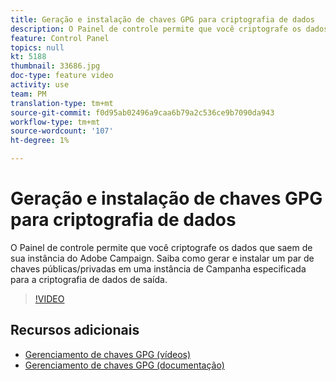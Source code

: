 ```yaml
---
title: Geração e instalação de chaves GPG para criptografia de dados
description: O Painel de controle permite que você criptografe os dados que saem de sua instância do Adobe Campaign. Saiba como gerar e instalar um par de chaves públicas/privadas em uma instância de Campanha especificada para a criptografia de dados de saída.
feature: Control Panel
topics: null
kt: 5188
thumbnail: 33686.jpg
doc-type: feature video
activity: use
team: PM
translation-type: tm+mt
source-git-commit: f0d95ab02496a9caa6b79a2c536ce9b7090da943
workflow-type: tm+mt
source-wordcount: '107'
ht-degree: 1%

---
```



# Geração e instalação de chaves GPG para criptografia de dados

O Painel de controle permite que você criptografe os dados que saem de sua instância do Adobe Campaign. Saiba como gerar e instalar um par de chaves públicas/privadas em uma instância de Campanha especificada para a criptografia de dados de saída.

>[!VIDEO](https://video.tv.adobe.com/v/36386?quality=12)

## Recursos adicionais

* [Gerenciamento de chaves GPG (vídeos)](./gpg-key-management-overview.md)
* [Gerenciamento de chaves GPG (documentação)](https://docs.adobe.com/content/help/en/control-panel/using/instances-settings/gpg-keys-management.html)
